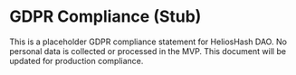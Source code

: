 # GDPR Compliance (Stub)

This is a placeholder GDPR compliance statement for HeliosHash DAO. No personal data is collected or processed in the MVP. This document will be updated for production compliance.
